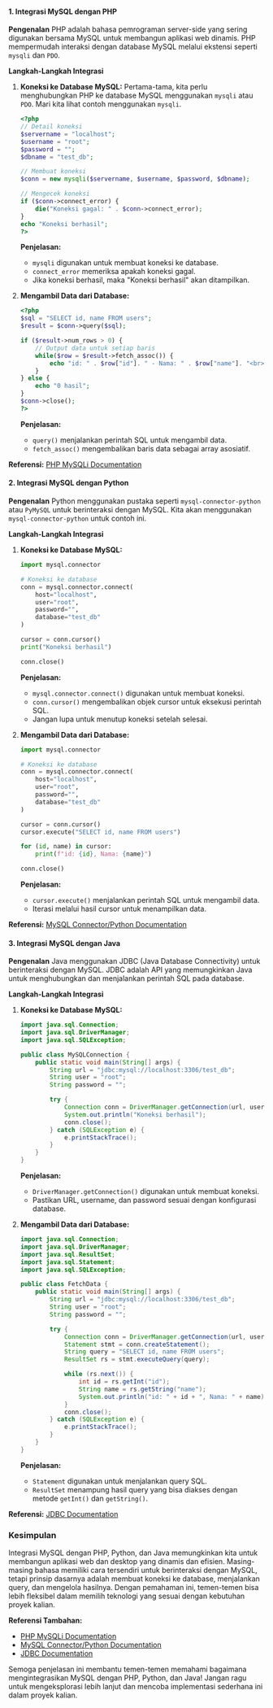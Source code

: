 
#### 1. **Integrasi MySQL dengan PHP**

**Pengenalan**
PHP adalah bahasa pemrograman server-side yang sering digunakan bersama MySQL untuk membangun aplikasi web dinamis. PHP mempermudah interaksi dengan database MySQL melalui ekstensi seperti `mysqli` dan `PDO`.

**Langkah-Langkah Integrasi**

1. **Koneksi ke Database MySQL:**
   Pertama-tama, kita perlu menghubungkan PHP ke database MySQL menggunakan `mysqli` atau `PDO`. Mari kita lihat contoh menggunakan `mysqli`.

   ```php
   <?php
   // Detail koneksi
   $servername = "localhost";
   $username = "root";
   $password = "";
   $dbname = "test_db";

   // Membuat koneksi
   $conn = new mysqli($servername, $username, $password, $dbname);

   // Mengecek koneksi
   if ($conn->connect_error) {
       die("Koneksi gagal: " . $conn->connect_error);
   }
   echo "Koneksi berhasil";
   ?>
   ```

   **Penjelasan:**
   - `mysqli` digunakan untuk membuat koneksi ke database.
   - `connect_error` memeriksa apakah koneksi gagal.
   - Jika koneksi berhasil, maka "Koneksi berhasil" akan ditampilkan.

2. **Mengambil Data dari Database:**

   ```php
   <?php
   $sql = "SELECT id, name FROM users";
   $result = $conn->query($sql);

   if ($result->num_rows > 0) {
       // Output data untuk setiap baris
       while($row = $result->fetch_assoc()) {
           echo "id: " . $row["id"]. " - Nama: " . $row["name"]. "<br>";
       }
   } else {
       echo "0 hasil";
   }
   $conn->close();
   ?>
   ```

   **Penjelasan:**
   - `query()` menjalankan perintah SQL untuk mengambil data.
   - `fetch_assoc()` mengembalikan baris data sebagai array asosiatif.

**Referensi:** [PHP MySQLi Documentation](https://www.php.net/manual/en/book.mysqli.php)

#### 2. **Integrasi MySQL dengan Python**

**Pengenalan**
Python menggunakan pustaka seperti `mysql-connector-python` atau `PyMySQL` untuk berinteraksi dengan MySQL. Kita akan menggunakan `mysql-connector-python` untuk contoh ini.

**Langkah-Langkah Integrasi**

1. **Koneksi ke Database MySQL:**

   ```python
   import mysql.connector

   # Koneksi ke database
   conn = mysql.connector.connect(
       host="localhost",
       user="root",
       password="",
       database="test_db"
   )

   cursor = conn.cursor()
   print("Koneksi berhasil")

   conn.close()
   ```

   **Penjelasan:**
   - `mysql.connector.connect()` digunakan untuk membuat koneksi.
   - `conn.cursor()` mengembalikan objek cursor untuk eksekusi perintah SQL.
   - Jangan lupa untuk menutup koneksi setelah selesai.

2. **Mengambil Data dari Database:**

   ```python
   import mysql.connector

   # Koneksi ke database
   conn = mysql.connector.connect(
       host="localhost",
       user="root",
       password="",
       database="test_db"
   )

   cursor = conn.cursor()
   cursor.execute("SELECT id, name FROM users")

   for (id, name) in cursor:
       print(f"id: {id}, Nama: {name}")

   conn.close()
   ```

   **Penjelasan:**
   - `cursor.execute()` menjalankan perintah SQL untuk mengambil data.
   - Iterasi melalui hasil cursor untuk menampilkan data.

**Referensi:** [MySQL Connector/Python Documentation](https://dev.mysql.com/doc/connector-python/en/)

#### 3. **Integrasi MySQL dengan Java**

**Pengenalan**
Java menggunakan JDBC (Java Database Connectivity) untuk berinteraksi dengan MySQL. JDBC adalah API yang memungkinkan Java untuk menghubungkan dan menjalankan perintah SQL pada database.

**Langkah-Langkah Integrasi**

1. **Koneksi ke Database MySQL:**

   ```java
   import java.sql.Connection;
   import java.sql.DriverManager;
   import java.sql.SQLException;

   public class MySQLConnection {
       public static void main(String[] args) {
           String url = "jdbc:mysql://localhost:3306/test_db";
           String user = "root";
           String password = "";

           try {
               Connection conn = DriverManager.getConnection(url, user, password);
               System.out.println("Koneksi berhasil");
               conn.close();
           } catch (SQLException e) {
               e.printStackTrace();
           }
       }
   }
   ```

   **Penjelasan:**
   - `DriverManager.getConnection()` digunakan untuk membuat koneksi.
   - Pastikan URL, username, dan password sesuai dengan konfigurasi database.

2. **Mengambil Data dari Database:**

   ```java
   import java.sql.Connection;
   import java.sql.DriverManager;
   import java.sql.ResultSet;
   import java.sql.Statement;
   import java.sql.SQLException;

   public class FetchData {
       public static void main(String[] args) {
           String url = "jdbc:mysql://localhost:3306/test_db";
           String user = "root";
           String password = "";

           try {
               Connection conn = DriverManager.getConnection(url, user, password);
               Statement stmt = conn.createStatement();
               String query = "SELECT id, name FROM users";
               ResultSet rs = stmt.executeQuery(query);

               while (rs.next()) {
                   int id = rs.getInt("id");
                   String name = rs.getString("name");
                   System.out.println("id: " + id + ", Nama: " + name);
               }
               conn.close();
           } catch (SQLException e) {
               e.printStackTrace();
           }
       }
   }
   ```

   **Penjelasan:**
   - `Statement` digunakan untuk menjalankan query SQL.
   - `ResultSet` menampung hasil query yang bisa diakses dengan metode `getInt()` dan `getString()`.

**Referensi:** [JDBC Documentation](https://docs.oracle.com/javase/8/docs/technotes/guides/jdbc/)

### Kesimpulan

Integrasi MySQL dengan PHP, Python, dan Java memungkinkan kita untuk membangun aplikasi web dan desktop yang dinamis dan efisien. Masing-masing bahasa memiliki cara tersendiri untuk berinteraksi dengan MySQL, tetapi prinsip dasarnya adalah membuat koneksi ke database, menjalankan query, dan mengelola hasilnya. Dengan pemahaman ini, temen-temen bisa lebih fleksibel dalam memilih teknologi yang sesuai dengan kebutuhan proyek kalian.

**Referensi Tambahan:**
- [PHP MySQLi Documentation](https://www.php.net/manual/en/book.mysqli.php)
- [MySQL Connector/Python Documentation](https://dev.mysql.com/doc/connector-python/en/)
- [JDBC Documentation](https://docs.oracle.com/javase/8/docs/technotes/guides/jdbc/)

Semoga penjelasan ini membantu temen-temen memahami bagaimana mengintegrasikan MySQL dengan PHP, Python, dan Java! Jangan ragu untuk mengeksplorasi lebih lanjut dan mencoba implementasi sederhana ini dalam proyek kalian.
